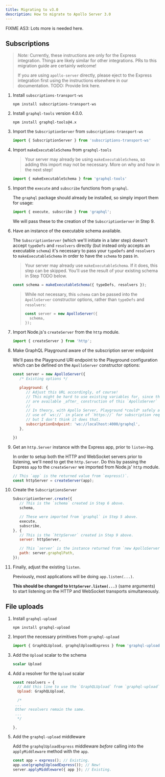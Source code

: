 ```yaml
---
title: Migrating to v3.0
description: How to migrate to Apollo Server 3.0
---
```


FIXME AS3: Lots more is needed here.
## Subscriptions

> *Note:* Currently, these instructions are only for the Express integration.
> Things are likely similar for other integrations.  PRs to this migration guide
> are certainly welcome!
>
> If you are using `apollo-server` directly, please eject to the Express
> integration first using the instructions elsewhere in our documentation.
> TODO: Provide link here.

 1. Install `subscriptions-transport-ws`

        npm install subscriptions-transport-ws

 2. Install `graphql-tools` version 4.0.0.

        npm install graphql-tools@4.x

 3. Import the `SubscriptionServer` from `subscriptions-transport-ws`

    ```javascript
    import { SubscriptionServer } from 'subscriptions-transport-ws'
    ```

 4. Import `makeExecutableSchema` from `graphql-tools`

    > Your server may already be using `makeExecutableSchema`, so adding this
    > import may not be necessary.  More on why and how in the next step!

    ```javascript
    import { makeExecutableSchema } from 'graphql-tools'
    ```

 5. Import the `execute` and `subscribe` functions from `graphql`.

    The `graphql` package should already be installed, so simply import them for
    usage:

    ```javascript
    import { execute, subscribe } from 'graphql';
    ```

    We will pass these to the creation of the `SubscriptionServer` in Step 9.

 6. Have an instance of the executable schema available.

    The `SubscriptionServer` (which we'll initiate in a later step) doesn't
    accept `typeDefs` and `resolvers` directly (but instead only accepts an
    executable `schema`) it's necessary to pass your `typeDefs` and
    `resolvers` to `makeExecutableSchema` in order to have the `schema` to
    pass in.

    > Your server may already use `makeExecutableSchema`.  If it does, this step
    > can be skipped.  You'll use the result of your existing schema in
    > Step TODO below.

    ```javascript
    const schema = makeExecutableSchema({ typeDefs, resolvers });
    ```

    > While not necessary, this `schema` can be passed into the `ApolloServer`
    > constructor options, rather than `typeDefs` and `resolvers`:
    >
    > ```javascript
    > const server = new ApolloServer({
    >   schema,
    > });
    > ```

 7. Import Node.js's `createServer` from the `http` module.

    ```javascript
    import { createServer } from 'http';
    ```

 8. Make GraphQL Playground aware of the subscription server endpoint

    We'll pass the Playground URI endpoint to the Playground configuration
    which can be defined on the `ApolloServer` constructor options:

    ```javascript
    const server = new ApolloServer({
       /* Existing options */

       playground: {
          // Adjust this URL accordingly, of course!
          // This might be hard to use existing variables for, since they
          // are available _after_ construction of this `ApolloServer` instance.
          //
          // In theory, with Apollo Server, Playground *could* safely assume
          // use of `ws://` in place of `https://` for subscription requests
          // but I don't think it does that.
          subscriptionEndpoint: 'ws://localhost:4000/graphql',
       },

    })
    ```

  9. Get an `http.Server` instance with the Express app, prior to `listen`-ing.

     In order to setup both the HTTP and WebSocket servers prior to listening,
     we'll need to get the `http.Server`.  Do this by passing the Express `app`
     to the `createServer` we imported from Node.js' `http` module.

     ```javascript
     // This `app` is the returned value from `express()`.
     const httpServer = createServer(app);
     ```

10. Create the `SubscriptionsServer`

    ```javascript
    SubscriptionServer.create({
       // This is the `schema` created in Step 6 above.
       schema,

       // These were imported from `graphql` in Step 5 above.
       execute,
       subscribe,
    }, {
       // This is the `httpServer` created in Step 9 above.
       server: httpServer,

       // This `server` is the instance returned from `new ApolloServer`.
       path: server.graphqlPath,
    });
    ```

11. Finally, adjust the existing `listen`.

    Previously, most applications will be doing `app.listen(...)`.

    **This should be changed to `httpServer.listen(...)`** (same arguments) to
    start listening on the HTTP and WebSocket transports simultaneously.

## File uploads

1. Install `graphql-upload`

       npm install graphql-upload

2. Import the necessary primitives from `graphql-upload`

   ```javascript
   import { GraphQLUpload, graphqlUploadExpress } from 'graphql-upload';
   ```

3. Add the `Upload` scalar to the schema

   ```graphql
   scalar Upload
   ```

4. Add a resolver for the `Upload` scalar

   ```javascript
   const resolvers = {
     // Add this line to use the `GraphQLUpload` from `graphql-upload`.
     Upload: GraphQLUpload,

     /*
	...
	Other resolvers remain the same.
	...
     */

   },
   ```

5. Add the `graphql-upload` middleware

   Add the `graphqlUploadExpress` middleware _before_ calling into
   the `applyMiddleware` method with the `app`.

   ```js
   const app = express(); // Existing.
   app.use(graphqlUploadExpress()); // New!
   server.applyMiddleware({ app }); // Existing.
   ```
